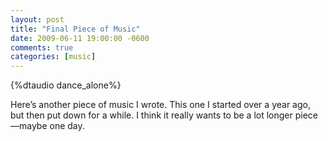 ```yaml
---
layout: post
title: "Final Piece of Music"
date: 2009-06-11 19:00:00 -0600
comments: true
categories: [music]
---
```


{%dtaudio dance_alone%}
    
Here’s another piece of music I wrote. This one I started over a year
ago, but then put down for a while. I think it really wants to be a
lot longer piece—maybe one day.

